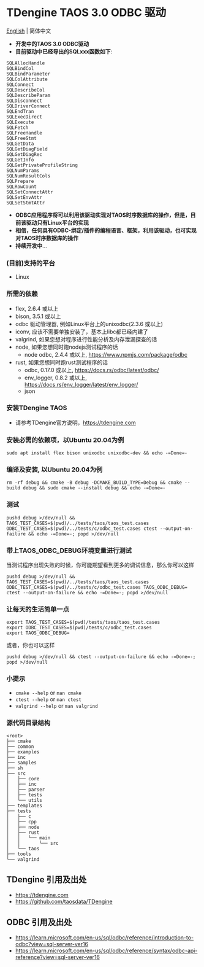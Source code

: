 # TDengine TAOS 3.0 ODBC 驱动 #
[English](README.md) | 简体中文

- **开发中的TAOS 3.0 ODBC驱动**
- **目前驱动中已经导出的SQLxxx函数如下**:
```
SQLAllocHandle
SQLBindCol
SQLBindParameter
SQLColAttribute
SQLConnect
SQLDescribeCol
SQLDescribeParam
SQLDisconnect
SQLDriverConnect
SQLEndTran
SQLExecDirect
SQLExecute
SQLFetch
SQLFreeHandle
SQLFreeStmt
SQLGetData
SQLGetDiagField
SQLGetDiagRec
SQLGetInfo
SQLGetPrivateProfileString
SQLNumParams
SQLNumResultCols
SQLPrepare
SQLRowCount
SQLSetConnectAttr
SQLSetEnvAttr
SQLSetStmtAttr
```
- **ODBC应用程序将可以利用该驱动实现对TAOS时序数据库的操作，但是，目前该驱动只有Linux平台的实现**
- **相信，任何具有ODBC-绑定/插件的编程语言、框架，利用该驱动，也可实现对TAOS时序数据库的操作**
- **持续开发中**...

### (目前)支持的平台
- Linux

### 所需的依赖
- flex, 2.6.4 或以上
- bison, 3.5.1 或以上
- odbc 驱动管理器, 例如Linux平台上的unixodbc(2.3.6 或以上)
- iconv, 应该不需要单独安装了，基本上libc都已经内建了
- valgrind, 如果您想对程序进行性能分析及内存泄漏探查的话
- node, 如果您想同时跑nodejs测试程序的话
  - node odbc, 2.4.4 或以上, https://www.npmjs.com/package/odbc
- rust, 如果您想同时跑rust测试程序的话
  - odbc, 0.17.0 或以上, https://docs.rs/odbc/latest/odbc/
  - env_logger, 0.8.2 或以上, https://docs.rs/env_logger/latest/env_logger/
  - json

### 安装TDengine TAOS
- 请参考TDengine官方说明，https://tdengine.com

### 安装必需的依赖项，以Ubuntu 20.04为例
```
sudo apt install flex bison unixodbc unixodbc-dev && echo -=Done=-
```

### 编译及安装, 以Ubuntu 20.04为例
```
rm -rf debug && cmake -B debug -DCMAKE_BUILD_TYPE=Debug && cmake --build debug && sudo cmake --install debug && echo -=Done=-
```

### 测试
```
pushd debug >/dev/null && TAOS_TEST_CASES=$(pwd)/../tests/taos/taos_test.cases ODBC_TEST_CASES=$(pwd)/../tests/c/odbc_test.cases ctest --output-on-failure && echo -=Done=-; popd >/dev/null
```

### 带上TAOS_ODBC_DEBUG环境变量进行测试
当测试程序出现失败的时候，你可能期望看到更多的调试信息，那么你可以这样
```
pushd debug >/dev/null && TAOS_TEST_CASES=$(pwd)/../tests/taos/taos_test.cases ODBC_TEST_CASES=$(pwd)/../tests/c/odbc_test.cases TAOS_ODBC_DEBUG= ctest --output-on-failure && echo -=Done=-; popd >/dev/null
```

### 让每天的生活简单一点
```
export TAOS_TEST_CASES=$(pwd)/tests/taos/taos_test.cases
export ODBC_TEST_CASES=$(pwd)/tests/c/odbc_test.cases
export TAOS_ODBC_DEBUG=
```
或者，你也可以这样
```
pushd debug >/dev/null && ctest --output-on-failure && echo -=Done=-; popd >/dev/null
```

### 小提示
- `cmake --help` or `man cmake`
- `ctest --help` or `man ctest`
- `valgrind --help` or `man valgrind`

### 源代码目录结构
```
<root>
├── cmake
├── common
├── examples
├── inc
├── samples
├── sh
├── src
│   ├── core
│   ├── inc
│   ├── parser
│   ├── tests
│   └── utils
├── templates
├── tests
│   ├── c
│   ├── cpp
│   ├── node
│   ├── rust
│   │   └── main
│   │       └── src
│   └── taos
├── tools
└── valgrind
```

## TDengine 引用及出处
- https://tdengine.com
- https://github.com/taosdata/TDengine

## ODBC 引用及出处
- https://learn.microsoft.com/en-us/sql/odbc/reference/introduction-to-odbc?view=sql-server-ver16
- https://learn.microsoft.com/en-us/sql/odbc/reference/syntax/odbc-api-reference?view=sql-server-ver16


